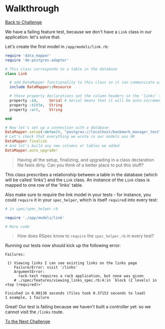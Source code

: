 # Walkthrough

[Back to Challenge](../09_creating_a_link_model.md)

We have a failing feature test, because we don't have a `Link` class in our application: let's solve that.

Let's create the first model in `/app/models/link.rb`:

```ruby
require 'data_mapper'
require 'dm-postgres-adapter'

# This class corresponds to a table in the database
class Link

  # add DataMapper functionality to this class so it can communicate with the database
  include DataMapper::Resource

  # these property declarations set the column headers in the 'links' table
  property :id,     Serial # Serial means that it will be auto-incremented for every record
  property :title,  String
  property :url,    String

end

# Now let's set up a connection with a database
DataMapper.setup(:default, "postgres://localhost/bookmark_manager_test")
# Let's check that everything we wrote in our models was OK
DataMapper.finalize
# And let's build any new columns or tables we added
DataMapper.auto_upgrade!
```

> Having all the setup, finalizing, and upgrading in a class declaration file feels dirty. Can you think of a better place to put this stuff?

This class prescribes a relationship between a table in the database (which will be called 'links') and the `Link` class. An instance of the `Link` class is mapped to one row of the 'links' table.

Also make sure to require the link model in your tests - for instance, you could `require` it in your `spec_helper`, which is itself `require`d into every test:

```ruby
# in spec/spec_helper.rb

require './app/models/link'

# More code
```

> How does RSpec know to `require` the `spec_helper.rb` in every test?

Running our tests now should kick up the following error:
```rspec
Failures:

 1) Viewing links I can see existing links on the links page
    Failure/Error: visit '/links'
    ArgumentError:
      rack-test requires a rack application, but none was given
    # ./spec/features/viewing_links_spec.rb:4:in `block (2 levels) in <top (required)>'

Finished in 0.00136 seconds (files took 0.37153 seconds to load)
1 example, 1 failure
```

Great! Our test is failing because we haven't built a controller yet: so we cannot visit the `/links` route.

[To the Next Challenge](../10_creating_a_modular_sinatra_app.md)
